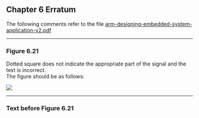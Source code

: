 ## Chapter 6 Erratum

The following comments refer to the file [arm-designing-embedded-system-application-v2.pdf](https://armkeil.blob.core.windows.net/developer/Files/pdf/ebook/arm-designing-embedded-system-application-v2.pdf)

---

### Figure 6.21

Dotted square does not indicate the appropriate part of the signal and the text is incorrect.  
The figure should be as follows:

![](https://33333.cdn.cke-cs.com/kSW7V9NHUXugvhoQeFaf/images/34c9e74e199bf85329c727997e7b1e6968bd1be53dfbd955.jpg)

---

### Text before Figure 6.21
